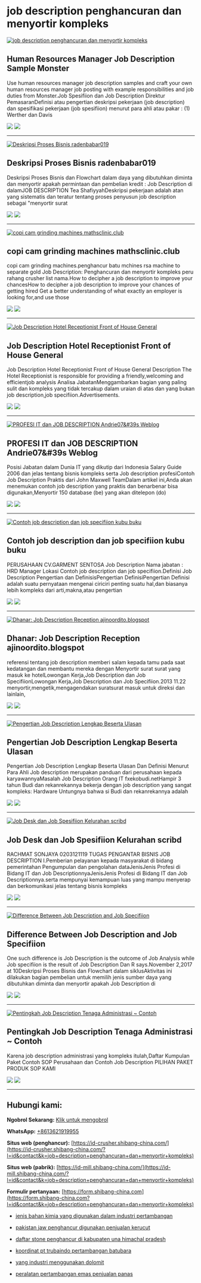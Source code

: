 # job description penghancuran dan menyortir kompleks

<a href="https://swt.shibang-china.com/?l=id&img&k=job+description+penghancuran+dan+menyortir+kompleks" target="_blank">![job description penghancuran dan menyortir kompleks](http://static.shibang-china.com/all-800x300/991.jpg)</a>

## Human Resources Manager Job Description Sample Monster
Use human resources manager job description samples and craft your own human resources manager job posting with example responsibilities and job duties from Monster.Job Spesifiion dan Job Description Direktur PemasaranDefinisi atau pengertian deskripsi pekerjaan (job description) dan spesifikasi pekerjaan (job spesifiion) menurut para ahli atau pakar : (1) Werther dan Davis


<a href="https://whatsapp.shibangsoft.com/WhatsApp.php" target="_blank" title="WhatsApp">![](http://static.shibang-china.com/icon/whatsapp.png)</a> <a href="https://swt.shibang-china.com/?l=id&icon&k=job+description+penghancuran+dan+menyortir+kompleks" target="_blank">![](http://static.shibang-china.com/icon/chat-id.png)</a>

---

<a href="https://swt.shibang-china.com/?l=id&img&k=job+description+penghancuran+dan+menyortir+kompleks" target="_blank">![Deskripsi Proses Bisnis radenbabar019](http://static.shibang-china.com/all-800x300/852.jpg)</a>

## Deskripsi Proses Bisnis radenbabar019
Deskripsi Proses Bisnis dan Flowchart dalam daya yang dibutuhkan diminta dan menyortir apakah permintaan dan pembelian kredit : Job Description di dalamJOB DESCRIPTION Tea ShafiyyahDeskripsi pekerjaan adalah atan yang sistematis dan teratur tentang proses penyusun job description sebagai "menyortir surat


<a href="https://whatsapp.shibangsoft.com/WhatsApp.php" target="_blank" title="WhatsApp">![](http://static.shibang-china.com/icon/whatsapp.png)</a> <a href="https://swt.shibang-china.com/?l=id&icon&k=job+description+penghancuran+dan+menyortir+kompleks" target="_blank">![](http://static.shibang-china.com/icon/chat-id.png)</a>

---

<a href="https://swt.shibang-china.com/?l=id&img&k=job+description+penghancuran+dan+menyortir+kompleks" target="_blank">![copi cam grinding machines mathsclinic.club](http://static.shibang-china.com/all-800x300/1113.jpg)</a>

## copi cam grinding machines mathsclinic.club
copi cam grinding machines.penghancur batu mchines rsa machine to separate gold Job Description: Penghancuran dan menyortir kompleks peru rahang crusher list nama.How to decipher a job description to improve your chancesHow to decipher a job description to improve your chances of getting hired Get a better understanding of what exactly an employer is looking for,and use those


<a href="https://whatsapp.shibangsoft.com/WhatsApp.php" target="_blank" title="WhatsApp">![](http://static.shibang-china.com/icon/whatsapp.png)</a> <a href="https://swt.shibang-china.com/?l=id&icon&k=job+description+penghancuran+dan+menyortir+kompleks" target="_blank">![](http://static.shibang-china.com/icon/chat-id.png)</a>

---

<a href="https://swt.shibang-china.com/?l=id&img&k=job+description+penghancuran+dan+menyortir+kompleks" target="_blank">![Job Description Hotel Receptionist Front of House General](http://static.shibang-china.com/all-800x300/1125.jpg)</a>

## Job Description Hotel Receptionist Front of House General
Job Description Hotel Receptionist Front of House General Description The Hotel Receptionist is responsible for providing a friendly,welcoming and efficientjob analysis Analisa JabatanMenggambarkan bagian yang paling sulit dan kompleks yang tidak tercakup dalam uraian di atas dan yang bukan job description,job specifiion.Advertisements.


<a href="https://whatsapp.shibangsoft.com/WhatsApp.php" target="_blank" title="WhatsApp">![](http://static.shibang-china.com/icon/whatsapp.png)</a> <a href="https://swt.shibang-china.com/?l=id&icon&k=job+description+penghancuran+dan+menyortir+kompleks" target="_blank">![](http://static.shibang-china.com/icon/chat-id.png)</a>

---

<a href="https://swt.shibang-china.com/?l=id&img&k=job+description+penghancuran+dan+menyortir+kompleks" target="_blank">![PROFESI IT dan JOB DESCRIPTION Andrie07&#39s Weblog](http://static.shibang-china.com/all-800x300/96.jpg)</a>

## PROFESI IT dan JOB DESCRIPTION Andrie07&#39s Weblog
Posisi Jabatan dalam Dunia IT yang dikutip dari Indonesia Salary Guide 2006 dan jelas tentang bisnis kompleks serta Job description profesiContoh Job Description Praktis dari John Maxwell TeamDalam artikel ini,Anda akan menemukan contoh job description yang praktis dan benarbenar bisa digunakan,Menyortir 150 database (be) yang akan ditelepon (do)


<a href="https://whatsapp.shibangsoft.com/WhatsApp.php" target="_blank" title="WhatsApp">![](http://static.shibang-china.com/icon/whatsapp.png)</a> <a href="https://swt.shibang-china.com/?l=id&icon&k=job+description+penghancuran+dan+menyortir+kompleks" target="_blank">![](http://static.shibang-china.com/icon/chat-id.png)</a>

---

<a href="https://swt.shibang-china.com/?l=id&img&k=job+description+penghancuran+dan+menyortir+kompleks" target="_blank">![Contoh job description dan job specifiion kubu buku](http://static.shibang-china.com/all-800x300/138.jpg)</a>

## Contoh job description dan job specifiion kubu buku
PERUSAHAAN CV.GARMENT SENTOSA Job Description Nama jabatan : HRD Manager Lokasi Contoh job description dan job specifiion.Definisi Job Description Pengertian dan DefinisisPengertian DefinisiPengertian Definisi adalah suatu pernyataan mengenai ciriciri penting suatu hal,dan biasanya lebih kompleks dari arti,makna,atau pengertian


<a href="https://whatsapp.shibangsoft.com/WhatsApp.php" target="_blank" title="WhatsApp">![](http://static.shibang-china.com/icon/whatsapp.png)</a> <a href="https://swt.shibang-china.com/?l=id&icon&k=job+description+penghancuran+dan+menyortir+kompleks" target="_blank">![](http://static.shibang-china.com/icon/chat-id.png)</a>

---

<a href="https://swt.shibang-china.com/?l=id&img&k=job+description+penghancuran+dan+menyortir+kompleks" target="_blank">![Dhanar: Job Description Reception ajinoordito.blogspot](http://static.shibang-china.com/all-800x300/299.jpg)</a>

## Dhanar: Job Description Reception ajinoordito.blogspot
referensi tentang job description memberi salam kepada tamu pada saat kedatangan dan membantu mereka dengan Menyortir surat surat yang masuk ke hotelLowongan Kerja,Job Description dan Job SpecifiionLowongan Kerja,Job Description dan Job Specifiion.2013 11.22 menyortir,mengetik,mengagendakan suratsurat masuk untuk direksi dan lainlain,


<a href="https://whatsapp.shibangsoft.com/WhatsApp.php" target="_blank" title="WhatsApp">![](http://static.shibang-china.com/icon/whatsapp.png)</a> <a href="https://swt.shibang-china.com/?l=id&icon&k=job+description+penghancuran+dan+menyortir+kompleks" target="_blank">![](http://static.shibang-china.com/icon/chat-id.png)</a>

---

<a href="https://swt.shibang-china.com/?l=id&img&k=job+description+penghancuran+dan+menyortir+kompleks" target="_blank">![Pengertian Job Description Lengkap Beserta Ulasan](http://static.shibang-china.com/all-800x300/858.jpg)</a>

## Pengertian Job Description Lengkap Beserta Ulasan
Pengertian Job Description Lengkap Beserta Ulasan Dan Definisi Menurut Para Ahli Job description merupakan panduan dari perusahaan kepada karyawannyaMasalah Job Description Orang IT fxekobudi.netHampir 3 tahun Budi dan rekanrekannya bekerja dengan job description yang sangat kompleks: Hardware Untungnya bahwa si Budi dan rekanrekannya adalah


<a href="https://whatsapp.shibangsoft.com/WhatsApp.php" target="_blank" title="WhatsApp">![](http://static.shibang-china.com/icon/whatsapp.png)</a> <a href="https://swt.shibang-china.com/?l=id&icon&k=job+description+penghancuran+dan+menyortir+kompleks" target="_blank">![](http://static.shibang-china.com/icon/chat-id.png)</a>

---

<a href="https://swt.shibang-china.com/?l=id&img&k=job+description+penghancuran+dan+menyortir+kompleks" target="_blank">![Job Desk dan Job Spesifiion Kelurahan scribd](http://static.shibang-china.com/all-800x300/565.jpg)</a>

## Job Desk dan Job Spesifiion Kelurahan scribd
RACHMAT SONJAYA 0203121119 TUGAS PENGANTAR BISNIS JOB DESCRIPTION I.Pemberian pelayanan kepada masyarakat di bidang pemerintahan Pengumpulan dan pengolahan dataJenisJenis Profesi di Bidang IT dan Job DescriptionnyaJenisJenis Profesi di Bidang IT dan Job Descriptionnya.serta mempunyai kemampuan luas yang mampu menyerap dan berkomunikasi jelas tentang bisnis kompleks


<a href="https://whatsapp.shibangsoft.com/WhatsApp.php" target="_blank" title="WhatsApp">![](http://static.shibang-china.com/icon/whatsapp.png)</a> <a href="https://swt.shibang-china.com/?l=id&icon&k=job+description+penghancuran+dan+menyortir+kompleks" target="_blank">![](http://static.shibang-china.com/icon/chat-id.png)</a>

---

<a href="https://swt.shibang-china.com/?l=id&img&k=job+description+penghancuran+dan+menyortir+kompleks" target="_blank">![Difference Between Job Description and Job Specifiion](http://static.shibang-china.com/all-800x300/1220.jpg)</a>

## Difference Between Job Description and Job Specifiion
One such difference is Job Description is the outcome of Job Analysis while Job specifiion is the result of Job Description Dan R says.November 2,2017 at 10Deskripsi Proses Bisnis dan Flowchart dalam siklusAktivitas ini dilakukan bagian pembelian untuk memilih jenis sumber daya yang dibutuhkan diminta dan menyortir apakah Job Description di


<a href="https://whatsapp.shibangsoft.com/WhatsApp.php" target="_blank" title="WhatsApp">![](http://static.shibang-china.com/icon/whatsapp.png)</a> <a href="https://swt.shibang-china.com/?l=id&icon&k=job+description+penghancuran+dan+menyortir+kompleks" target="_blank">![](http://static.shibang-china.com/icon/chat-id.png)</a>

---

<a href="https://swt.shibang-china.com/?l=id&img&k=job+description+penghancuran+dan+menyortir+kompleks" target="_blank">![Pentingkah Job Description Tenaga Administrasi ~ Contoh](http://static.shibang-china.com/all-800x300/1170.jpg)</a>

## Pentingkah Job Description Tenaga Administrasi ~ Contoh
Karena job description administrasi yang kompleks itulah,Daftar Kumpulan Paket Contoh SOP Perusahaan dan Contoh Job Description PILIHAN PAKET PRODUK SOP KAMI

<a href="https://whatsapp.shibangsoft.com/WhatsApp.php" target="_blank" title="WhatsApp">![](http://static.shibang-china.com/icon/whatsapp.png)</a> <a href="https://swt.shibang-china.com/?l=id&icon&k=job+description+penghancuran+dan+menyortir+kompleks" target="_blank">![](http://static.shibang-china.com/icon/chat-id.png)</a>

---
## Hubungi kami:

**Ngobrol Sekarang:** [Klik untuk mengobrol](https://swt.shibang-china.com?l=id&contact&k=job+description+penghancuran+dan+menyortir+kompleks)

**WhatsApp:**  [+8613621919955](https://whatsapp.shibangsoft.com/WhatsApp.php)

**Situs web (penghancur):** [https://id-crusher.shibang-china.com/](https://id-crusher.shibang-china.com/?l=id&contact&k=job+description+penghancuran+dan+menyortir+kompleks)

**Situs web (pabrik):** [https://id-mill.shibang-china.com/](https://id-mill.shibang-china.com/?l=id&contact&k=job+description+penghancuran+dan+menyortir+kompleks)

**Formulir pertanyaan:** [https://form.shibang-china.com](https://form.shibang-china.com?l=id&contact&k=job+description+penghancuran+dan+menyortir+kompleks)

* [jenis bahan kimia yang digunakan dalam industri pertambangan](../37/jenis%20bahan%20kimia%20yang%20digunakan%20dalam%20industri%20pertambangan.md)

* [pakistan jaw penghancur digunakan penjualan kerucut](../40/pakistan%20jaw%20penghancur%20digunakan%20penjualan%20kerucut.md)

* [daftar stone penghancur di kabupaten una himachal pradesh](../38/daftar%20stone%20penghancur%20di%20kabupaten%20una%20himachal%20pradesh.md)

* [koordinat pt trubaindo pertambangan batubara](../36/koordinat%20pt%20trubaindo%20pertambangan%20batubara.md)

* [yang industri menggunakan dolomit](../35/yang%20industri%20menggunakan%20dolomit.md)

* [peralatan pertambangan emas penjualan panas](../38/peralatan%20pertambangan%20emas%20penjualan%20panas.md)